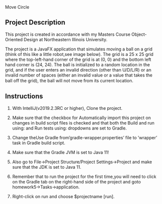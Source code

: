 Move Circle 

Project Description
-------------------------
This project is created in accordance with my Masters Course Object-Oriented Design at Northeastern Illinois University.

The project is a JavaFX application that simulates moving a ball on a grid (think of this like a little robot,see image below). The grid is a 25 x 25 grid where the top-left-hand corner of the grid is at (0, 0) and the bottom left hand corner is (24, 24). 
The ball is initialized to a random location in the grid, and if the user enters an invalid direction (other than U/D/L/R) or an invalid number of spaces (either an invalid value or a value that takes the ball oﬀ the grid), the ball will not move from its current location.



Instructions
----------------
1. With IntelliJ(v2019.2.3RC or higher), Clone the project.

2. Make sure that the checkbox for Automatically import this project on changes in build script files is checked and that both the Build and run using: and Run tests using: dropdowns are set to Gradle.

3. Change theUse Gradle from’gradle-wrapper.properties’ file to ’wrapper’ task in Gradle build script.

4. Make sure that the Gradle JVM is set to Java 11! 

5. Also go to File→Project Structure/Project Settings→Project and make sure that the JDK is set to Java 11. 

6. Remember that to run the project for the first time,you will need to click on the Gradle tab on the right-hand side of the project and goto homework5→Tasks→application. 

7. Right-click on run and choose $projectname [run]. 